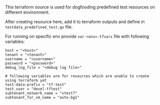 This terraform source is used for dogfooding predefined test resources on different environment.

After creating resource here, add it to terraform outputs and define in `testdata_predefined_test.go` file.
 
For running on specific env provide `var-<env>.tfvars` file with following variables:
```
host = "<host>"
tenant = "<tenant>"
username = "<username>"
password = "<password>"
debug_log_file = "<debug log file>"

# following variables are for resources which are unable to create using terraform yet
test-data-prefix = "tf-test"
test_user = "devel-tftest"
subtenant_network_name = "vtest7"
subtenant_for_vm_name = "auto-bg1"
```